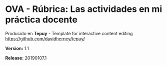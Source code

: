 # OVA - Rúbrica: Las actividades en mi práctica docente

Producido en **Tepuy** - Template for interactive content editing
https://github.com/davidherney/tepuy/

**Version:** 1.1

**Release:** 20190107.1
